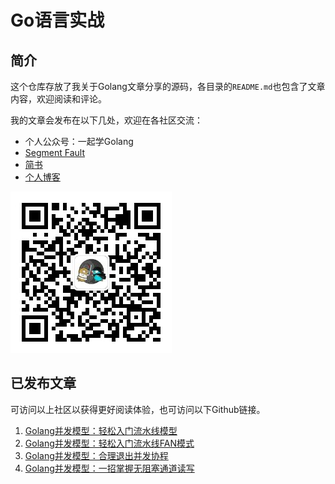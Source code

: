 Go语言实战
=========


## 简介

这个仓库存放了我关于Golang文章分享的源码，各目录的`README.md`也包含了文章内容，欢迎阅读和评论。

我的文章会发布在以下几处，欢迎在各社区交流：
- 个人公众号：一起学Golang
- [Segment Fault](https://segmentfault.com/u/lessisbetter)
- [简书](https://www.jianshu.com/u/947f3ccdd481)
- [个人博客](http://lessisbetter.site/)


![](./img/gzh_qrcode_little.jpg)

## 已发布文章

可访问以上社区以获得更好阅读体验，也可访问以下Github链接。

1. [Golang并发模型：轻松入门流水线模型](./golang_pipeline_step_by_step/README_simple.md)
1. [Golang并发模型：轻松入门流水线FAN模式](./golang_pipeline_step_by_step)
1. [Golang并发模型：合理退出并发协程](./golang_goroutine_exit)
2. [Golang并发模型：一招掌握无阻塞通道读写](./channel/unblock_channel)
